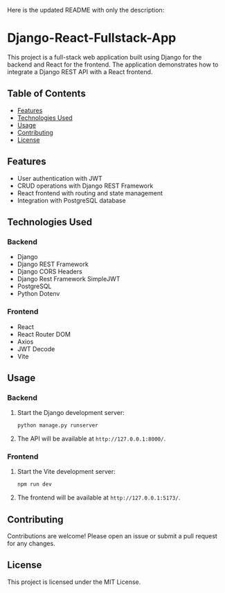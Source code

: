Here is the updated README with only the description:

# Django-React-Fullstack-App

This project is a full-stack web application built using Django for the backend and React for the frontend. The application demonstrates how to integrate a Django REST API with a React frontend.

## Table of Contents
- [Features](#features)
- [Technologies Used](#technologies-used)
- [Usage](#usage)
- [Contributing](#contributing)
- [License](#license)

## Features
- User authentication with JWT
- CRUD operations with Django REST Framework
- React frontend with routing and state management
- Integration with PostgreSQL database

## Technologies Used
### Backend
- Django
- Django REST Framework
- Django CORS Headers
- Django Rest Framework SimpleJWT
- PostgreSQL
- Python Dotenv

### Frontend
- React
- React Router DOM
- Axios
- JWT Decode
- Vite

## Usage
### Backend
1. Start the Django development server:
    ```bash
    python manage.py runserver
    ```
2. The API will be available at `http://127.0.0.1:8000/`.

### Frontend
1. Start the Vite development server:
    ```bash
    npm run dev
    ```
2. The frontend will be available at `http://127.0.0.1:5173/`.

## Contributing
Contributions are welcome! Please open an issue or submit a pull request for any changes.

## License
This project is licensed under the MIT License.
